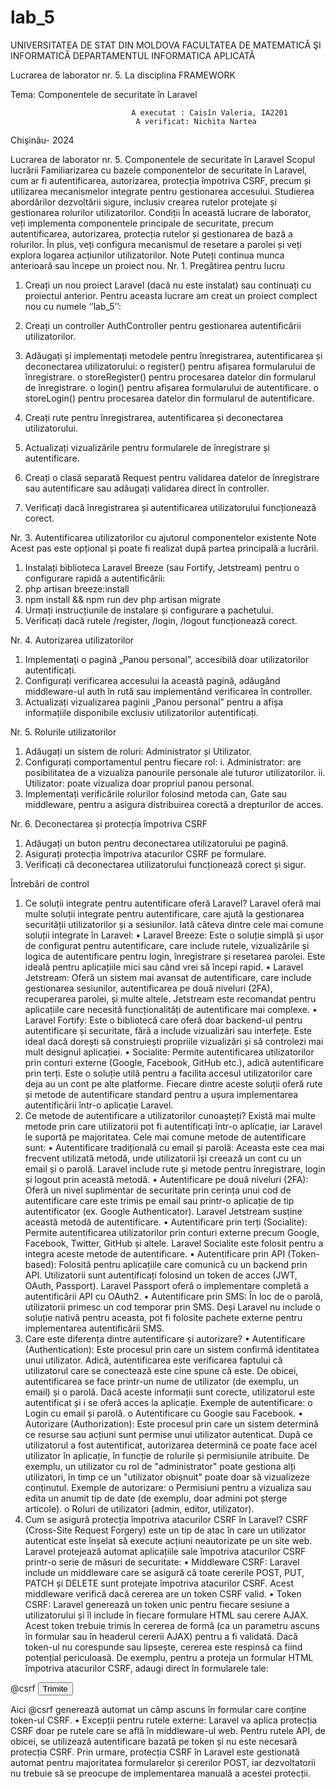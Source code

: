# lab_5
UNIVERSITATEA DE STAT DIN MOLDOVA
FACULTATEA DE MATEMATICĂ ŞI INFORMATICĂ
DEPARTAMENTUL INFORMATICA APLICATĂ





Lucrarea de laborator nr. 5. 
La disciplina FRAMEWORK

Tema: Componentele de securitate în Laravel

















                               A executat : Caisîn Valeria, IA2201
                                A verificat: Nichita Nartea





Chişinău- 2024

Lucrarea de laborator nr. 5. Componentele de securitate în Laravel
Scopul lucrării
Familiarizarea cu bazele componentelor de securitate în Laravel, cum ar fi autentificarea, autorizarea, protecția împotriva CSRF, precum și utilizarea mecanismelor integrate pentru gestionarea accesului.
Studierea abordărilor dezvoltării sigure, inclusiv crearea rutelor protejate și gestionarea rolurilor utilizatorilor.
Condiții
În această lucrare de laborator, veți implementa componentele principale de securitate, precum autentificarea, autorizarea, protecția rutelor și gestionarea de bază a rolurilor. În plus, veți configura mecanismul de resetare a parolei și veți explora logarea acțiunilor utilizatorilor.
Note
Puteți continua munca anterioară sau începe un proiect nou.
Nr. 1. Pregătirea pentru lucru
1.	Creați un nou proiect Laravel (dacă nu este instalat) sau continuați cu proiectul anterior.
Pentru aceasta lucrare am creat un proiect complect nou cu numele ‘’lab_5’’:

 
 

1.	Creați un controller AuthController pentru gestionarea autentificării utilizatorilor.
2.	Adăugați și implementați metodele pentru înregistrarea, autentificarea și deconectarea utilizatorului:
o	register() pentru afișarea formularului de înregistrare.
o	storeRegister() pentru procesarea datelor din formularul de înregistrare.
o	login() pentru afișarea formularului de autentificare.
o	storeLogin() pentru procesarea datelor din formularul de autentificare.
3.	Creați rute pentru înregistrarea, autentificarea și deconectarea utilizatorului.
4.	Actualizați vizualizările pentru formularele de înregistrare și autentificare.
5.	Creați o clasă separată Request pentru validarea datelor de înregistrare sau autentificare sau adăugați validarea direct în controller.
6.	Verificați dacă înregistrarea și autentificarea utilizatorului funcționează corect.
 

 
 

Nr. 3. Autentificarea utilizatorilor cu ajutorul componentelor existente
Note
Acest pas este opțional și poate fi realizat după partea principală a lucrării.
1.	Instalați biblioteca Laravel Breeze (sau Fortify, Jetstream) pentru o configurare rapidă a autentificării:
2.	php artisan breeze:install
3.	npm install && npm run dev
php artisan migrate
4.	Urmați instrucțiunile de instalare și configurare a pachetului.
5.	Verificați dacă rutele /register, /login, /logout funcționează corect.
 
Nr. 4. Autorizarea utilizatorilor
1.	Implementați o pagină „Panou personal”, accesibilă doar utilizatorilor autentificați.
2.	Configurați verificarea accesului la această pagină, adăugând middleware-ul auth în rută sau implementând verificarea în controller.
3.	Actualizați vizualizarea paginii „Panou personal” pentru a afișa informațiile disponibile exclusiv utilizatorilor autentificați.

 
 
 
Nr. 5. Rolurile utilizatorilor
1.	Adăugați un sistem de roluri: Administrator și Utilizator.
2.	Configurați comportamentul pentru fiecare rol:
i.	Administrator: are posibilitatea de a vizualiza panourile personale ale tuturor utilizatorilor.
ii.	Utilizator: poate vizualiza doar propriul panou personal.
3.	Implementați verificările rolurilor folosind metoda can, Gate sau middleware, pentru a asigura distribuirea corectă a drepturilor de acces.
 
 
 
 
 
 
 

 
 
 
Nr. 6. Deconectarea și protecția împotriva CSRF
1.	Adăugați un buton pentru deconectarea utilizatorului pe pagină.
2.	Asigurați protecția împotriva atacurilor CSRF pe formulare.
3.	Verificați că deconectarea utilizatorului funcționează corect și sigur.

 

   

Întrebări de control
1. Ce soluții integrate pentru autentificare oferă Laravel?
Laravel oferă mai multe soluții integrate pentru autentificare, care ajută la gestionarea securității utilizatorilor și a sesiunilor. Iată câteva dintre cele mai comune soluții integrate în Laravel:
•	Laravel Breeze: Este o soluție simplă și ușor de configurat pentru autentificare, care include rutele, vizualizările și logica de autentificare pentru login, înregistrare și resetarea parolei. Este ideală pentru aplicațiile mici sau când vrei să începi rapid.
•	Laravel Jetstream: Oferă un sistem mai avansat de autentificare, care include gestionarea sesiunilor, autentificarea pe două niveluri (2FA), recuperarea parolei, și multe altele. Jetstream este recomandat pentru aplicațiile care necesită funcționalități de autentificare mai complexe.
•	Laravel Fortify: Este o bibliotecă care oferă doar backend-ul pentru autentificare și securitate, fără a include vizualizări sau interfețe. Este ideal dacă dorești să construiești propriile vizualizări și să controlezi mai mult designul aplicației.
•	Socialite: Permite autentificarea utilizatorilor prin conturi externe (Google, Facebook, GitHub etc.), adică autentificare prin terți. Este o soluție utilă pentru a facilita accesul utilizatorilor care deja au un cont pe alte platforme.
Fiecare dintre aceste soluții oferă rute și metode de autentificare standard pentru a ușura implementarea autentificării într-o aplicație Laravel.
2. Ce metode de autentificare a utilizatorilor cunoașteți?
Există mai multe metode prin care utilizatorii pot fi autentificați într-o aplicație, iar Laravel le suportă pe majoritatea. Cele mai comune metode de autentificare sunt:
•	Autentificare tradițională cu email și parolă: Aceasta este cea mai frecvent utilizată metodă, unde utilizatorii își creează un cont cu un email și o parolă. Laravel include rute și metode pentru înregistrare, login și logout prin această metodă.
•	Autentificare pe două niveluri (2FA): Oferă un nivel suplimentar de securitate prin cerința unui cod de autentificare care este trimis pe email sau printr-o aplicație de tip autentificator (ex. Google Authenticator). Laravel Jetstream susține această metodă de autentificare.
•	Autentificare prin terți (Socialite): Permite autentificarea utilizatorilor prin conturi externe precum Google, Facebook, Twitter, GitHub și altele. Laravel Socialite este folosit pentru a integra aceste metode de autentificare.
•	Autentificare prin API (Token-based): Folosită pentru aplicațiile care comunică cu un backend prin API. Utilizatorii sunt autentificați folosind un token de acces (JWT, OAuth, Passport). Laravel Passport oferă o implementare completă a autentificării API cu OAuth2.
•	Autentificare prin SMS: În loc de o parolă, utilizatorii primesc un cod temporar prin SMS. Deși Laravel nu include o soluție nativă pentru aceasta, pot fi folosite pachete externe pentru implementarea autentificării SMS.
3. Care este diferența dintre autentificare și autorizare?
•	Autentificare (Authentication): Este procesul prin care un sistem confirmă identitatea unui utilizator. Adică, autentificarea este verificarea faptului că utilizatorul care se conectează este cine spune că este. De obicei, autentificarea se face printr-un nume de utilizator (de exemplu, un email) și o parolă. Dacă aceste informații sunt corecte, utilizatorul este autentificat și i se oferă acces la aplicație.
Exemple de autentificare:
o	Login cu email și parolă.
o	Autentificare cu Google sau Facebook.
•	Autorizare (Authorization): Este procesul prin care un sistem determină ce resurse sau acțiuni sunt permise unui utilizator autenticat. După ce utilizatorul a fost autentificat, autorizarea determină ce poate face acel utilizator în aplicație, în funcție de rolurile și permisiunile atribuite. De exemplu, un utilizator cu rol de "administrator" poate gestiona alți utilizatori, în timp ce un "utilizator obișnuit" poate doar să vizualizeze conținutul.
Exemple de autorizare:
o	Permisiuni pentru a vizualiza sau edita un anumit tip de date (de exemplu, doar admini pot șterge articole).
o	Roluri de utilizatori (admin, editor, utilizator).
4. Cum se asigură protecția împotriva atacurilor CSRF în Laravel?
CSRF (Cross-Site Request Forgery) este un tip de atac în care un utilizator autenticat este înșelat să execute acțiuni neautorizate pe un site web. Laravel protejează automat aplicațiile sale împotriva atacurilor CSRF printr-o serie de măsuri de securitate:
•	Middleware CSRF: Laravel include un middleware care se asigură că toate cererile POST, PUT, PATCH și DELETE sunt protejate împotriva atacurilor CSRF. Acest middleware verifică dacă cererea are un token CSRF valid.
•	Token CSRF: Laravel generează un token unic pentru fiecare sesiune a utilizatorului și îl include în fiecare formulare HTML sau cerere AJAX. Acest token trebuie trimis în cererea de formă (ca un parametru ascuns în formular sau în headerul cererii AJAX) pentru a fi validată. Dacă token-ul nu corespunde sau lipsește, cererea este respinsă ca fiind potențial periculoasă.
De exemplu, pentru a proteja un formular HTML împotriva atacurilor CSRF, adaugi direct în formularele tale:
<form method="POST" action="{{ route('some.route') }}">
    @csrf
    <button type="submit">Trimite</button>
</form>
Aici @csrf generează automat un câmp ascuns în formular care conține token-ul CSRF.
•	Excepții pentru rutele externe: Laravel va aplica protecția CSRF doar pe rutele care se află în middleware-ul web. Pentru rutele API, de obicei, se utilizează autentificare bazată pe token și nu este necesară protecția CSRF.
Prin urmare, protecția CSRF în Laravel este gestionată automat pentru majoritatea formularelor și cererilor POST, iar dezvoltatorii nu trebuie să se preocupe de implementarea manuală a acestei protecții.


